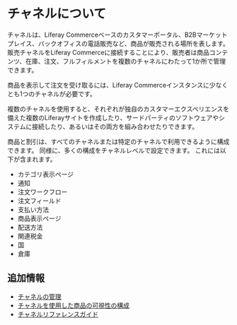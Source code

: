 # チャネルについて

チャネルは、Liferay Commerceベースのカスタマーポータル、B2Bマーケットプレイス、バックオフィスの電話販売など、商品が販売される場所を表します。 販売チャネルをLiferay Commerceに接続することにより、販売者は商品コンテンツ、在庫、注文、フルフィルメントを複数のチャネルにわたって1か所で管理できます。

商品を表示して注文を受け取るには、Liferay Commerceインスタンスに少なくとも1つのチャネルが必要です。

複数のチャネルを使用すると、それぞれが独自のカスタマーエクスペリエンスを備えた複数のLiferayサイトを作成したり、サードパーティのソフトウェアやシステムに接続したり、あるいはその両方を組み合わせたりできます。

商品と割引は、すべてのチャネルまたは特定のチャネルで利用できるように構成できます。 同様に、多くの構成をチャネルレベルで設定できます。 これには以下が含まれます。

* カテゴリ表示ページ
* 通知
* 注文ワークフロー
* 注文フィールド
* 支払い方法
* 商品表示ページ
* 配送方法
* 関連税金
* 国
* 倉庫

## 追加情報

* [チャネルの管理](./managing-channels.md)
* [チャネルを使用した商品の可視性の構成](./configuring-product-visibility-using-channels.md)
* [チャネルリファレンスガイド](./channels-reference-guide.md)
